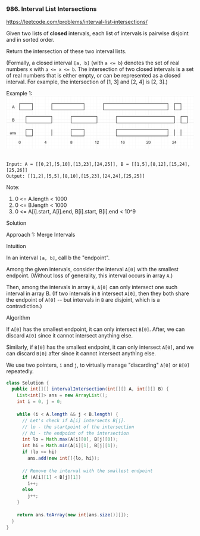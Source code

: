 ### 986. Interval List Intersections

https://leetcode.com/problems/interval-list-intersections/

Given two lists of **closed** intervals, each list of intervals is pairwise disjoint and in sorted order.

Return the intersection of these two interval lists.

(Formally, a closed interval `[a, b]` (with `a <= b`) denotes the set of real numbers x with `a <= x <= b`.  The intersection of two closed intervals is a set of real numbers that is either empty, or can be represented as a closed interval.  For example, the intersection of [1, 3] and [2, 4] is [2, 3].)

 

Example 1:
![](./res/interval1.png)
```

Input: A = [[0,2],[5,10],[13,23],[24,25]], B = [[1,5],[8,12],[15,24],[25,26]]
Output: [[1,2],[5,5],[8,10],[15,23],[24,24],[25,25]]
``` 

Note:

1. 0 <= A.length < 1000
2. 0 <= B.length < 1000
3. 0 <= A[i].start, A[i].end, B[i].start, B[i].end < 10^9

Solution

Approach 1: Merge Intervals

Intuition

In an interval `[a, b]`, call b the "endpoint".

Among the given intervals, consider the interval `A[0]` with the smallest endpoint. (Without loss of generality, this interval occurs in array `A`.)

Then, among the intervals in array `B`, `A[0]` can only intersect one such interval in array B. (If two intervals in `B` intersect `A[0]`, then they both share the endpoint of `A[0]` -- but intervals in `B` are disjoint, which is a contradiction.)

Algorithm

If `A[0]` has the smallest endpoint, it can only intersect `B[0]`. After, we can discard `A[0]` since it cannot intersect anything else.

Similarly, if `B[0]` has the smallest endpoint, it can only intersect `A[0]`, and we can discard `B[0]` after since it cannot intersect anything else.

We use two pointers, `i` and `j`, to virtually manage "discarding" `A[0]` or `B[0]` repeatedly.

```java
class Solution {
  public int[][] intervalIntersection(int[][] A, int[][] B) {
    List<int[]> ans = new ArrayList();
    int i = 0, j = 0;

    while (i < A.length && j < B.length) {
      // Let's check if A[i] intersects B[j].
      // lo - the startpoint of the intersection
      // hi - the endpoint of the intersection
      int lo = Math.max(A[i][0], B[j][0]);
      int hi = Math.min(A[i][1], B[j][1]);
      if (lo <= hi)
        ans.add(new int[]{lo, hi});

      // Remove the interval with the smallest endpoint
      if (A[i][1] < B[j][1])
        i++;
      else
        j++;
    }

    return ans.toArray(new int[ans.size()][]);
  }
}
```
